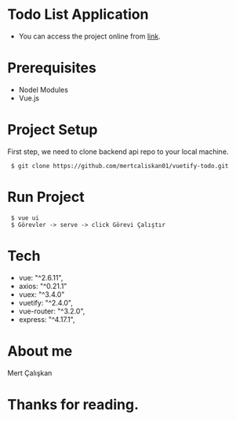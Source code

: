 # Todo List Application

  - You can access the project online from [link](https://vuetify-todo-app.herokuapp.com/#/).
  
# Prerequisites
  - Nodel Modules
  - Vue.js

# Project Setup
First step, we need to clone backend api repo to your local machine.

     $ git clone https://github.com/mertcaliskan01/vuetify-todo.git
     
# Run Project
     $ vue ui
     $ Görevler -> serve -> click Görevi Çalıştır

# Tech
  - vue: "^2.6.11",
  - axios: "^0.21.1"
  - vuex: "^3.4.0"
  - vuetify: "^2.4.0",
  - vue-router: "^3.2.0",
  - express: "^4.17.1",
  
# About me
Mert Çalışkan

# Thanks for reading.
